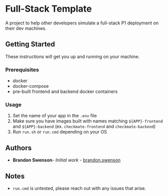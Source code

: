 # Full-Stack Template

A project to help other developers simulate a full-stack P1 deployment on their dev machines.

## Getting Started

These instructions will get you up and running on your machine.

### Prerequisites

* docker
* docker-compose
* pre-built frontend and backend docker containers

### Usage

1. Set the name of your app in the ```.env``` file
2. Make sure you have images built with names matching ```${APP}-frontend``` and ```${APP}-backend``` (ex. ```checkmate-frontend``` and ```checkmate-backend```)
3. Run ```run.sh``` or ```run.cmd``` depending on your OS

## Authors

* **Brandon Swenson**- *Initial work* - [brandon.swenson](https://code.il2.dsop.io/brandon.swenson)

## Notes
* ```run.cmd``` is untested, please reach out with any issues that arise.